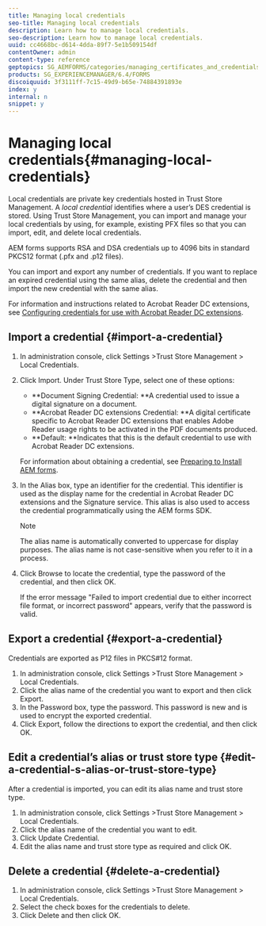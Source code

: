 ```yaml
---
title: Managing local credentials
seo-title: Managing local credentials
description: Learn how to manage local credentials.
seo-description: Learn how to manage local credentials.
uuid: cc4668bc-d614-4dda-89f7-5e1b509154df
contentOwner: admin
content-type: reference
geptopics: SG_AEMFORMS/categories/managing_certificates_and_credentials
products: SG_EXPERIENCEMANAGER/6.4/FORMS
discoiquuid: 3f3111ff-7c15-49d9-b65e-74884391893e
index: y
internal: n
snippet: y
---
```


# Managing local credentials{#managing-local-credentials}

Local credentials are private key credentials hosted in Trust Store Management. A *local credential* identifies where a user’s DES credential is stored. Using Trust Store Management, you can import and manage your local credentials by using, for example, existing PFX files so that you can import, edit, and delete local credentials.

AEM forms supports RSA and DSA credentials up to 4096 bits in standard PKCS12 format (.pfx and .p12 files).

You can import and export any number of credentials. If you want to replace an expired credential using the same alias, delete the credential and then import the new credential with the same alias.

For information and instructions related to Acrobat Reader DC extensions, see [Configuring credentials for use with Acrobat Reader DC extensions](../../../forms/using/admin-help/configuring-credentials-acrobat-reader-dc.md#configuring-credentials-for-use-with-acrobat-reader-dc-extensions).

## Import a credential {#import-a-credential}

1. In administration console, click Settings &gt;Trust Store Management &gt; Local Credentials.
1. Click Import. Under Trust Store Type, select one of these options:

    * **Document Signing Credential: **A credential used to issue a digital signature on a document.
    * **Acrobat Reader DC extensions Credential: **A digital certificate specific to Acrobat Reader DC extensions that enables Adobe Reader usage rights to be activated in the PDF documents produced.
    * **Default: **Indicates that this is the default credential to use with Acrobat Reader DC extensions.

   For information about obtaining a credential, see [Preparing to Install AEM forms](http://www.adobe.com/go/learn_aemforms_prepareInstallsingle_63).

1. In the Alias box, type an identifier for the credential. This identifier is used as the display name for the credential in Acrobat Reader DC extensions and the Signature service. This alias is also used to access the credential programmatically using the AEM forms SDK.

   >[!NOTE]
   >
   >The alias name is automatically converted to uppercase for display purposes. The alias name is not case-sensitive when you refer to it in a process.

1. Click Browse to locate the credential, type the password of the credential, and then click OK.

   If the error message "Failed to import credential due to either incorrect file format, or incorrect password" appears, verify that the password is valid.

## Export a credential {#export-a-credential}

Credentials are exported as P12 files in PKCS#12 format.

1. In administration console, click Settings &gt;Trust Store Management &gt; Local Credentials.
1. Click the alias name of the credential you want to export and then click Export.
1. In the Password box, type the password. This password is new and is used to encrypt the exported credential.
1. Click Export, follow the directions to export the credential, and then click OK.

## Edit a credential’s alias or trust store type {#edit-a-credential-s-alias-or-trust-store-type}

After a credential is imported, you can edit its alias name and trust store type.

1. In administration console, click Settings &gt;Trust Store Management &gt; Local Credentials.
1. Click the alias name of the credential you want to edit.
1. Click Update Credential.
1. Edit the alias name and trust store type as required and click OK.

## Delete a credential {#delete-a-credential}

1. In administration console, click Settings &gt;Trust Store Management &gt; Local Credentials.
1. Select the check boxes for the credentials to delete.
1. Click Delete and then click OK.

